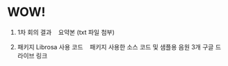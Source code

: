 # WOW!

1. 1차 회의 결과
    요약본 (txt 파일 첨부)

2. 패키지 Librosa 사용 코드
    패키지 사용한 소스 코드 및 샘플용 음원 3개 구글 드라이브 링크
